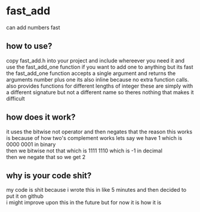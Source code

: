 # fast_add
can add numbers fast

## how to use?
copy fast_add.h into your project and include whereever you need it and use the fast_add_one function if you want to add one to anything but its fast  
the fast_add_one function accepts a single argument and returns the arguments number plus one its also inline because no extra function calls.  
also provides functions for different lengths of integer these are simply with a different signature but not a different name so theres nothing that makes it difficult  

## how does it work?
it uses the bitwise not operator and then negates that the reason this works is because of how two's complement works
lets say we have 1 which is 0000 0001 in binary  
then we bitwise not that which is 1111 1110 which is -1 in decimal  
then we negate that so we get 2  

## why is your code shit?
my code is shit because i wrote this in like 5 minutes and then decided to put it on github  
i might improve upon this in the future but for now it is how it is  
